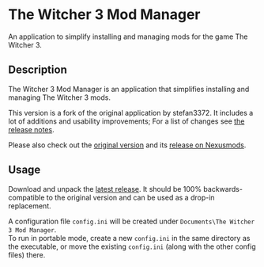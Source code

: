 # The Witcher 3 Mod Manager

An application to simplify installing and managing mods for the game The Witcher 3.

## Description

The Witcher 3 Mod Manager is an application that simplifies installing and managing The Witcher 3 mods.

This version is a fork of the original application by stefan3372. It includes a lot of additions and usability improvements; For a list of changes see [the release notes](https://github.com/Systemcluster/The-Witcher-3-Mod-manager/releases).

Please also check out the [original version](https://github.com/stefan3372/The-WItcher-3-Mod-manager)
and its [release on Nexusmods](https://www.nexusmods.com/witcher3/mods/2678).

## Usage

Download and unpack the [latest release](https://github.com/Systemcluster/The-Witcher-3-Mod-manager/releases/latest). It should be 100% backwards-compatible to the original version and can be used as a drop-in replacement.

A configuration file `config.ini` will be created under `Documents\The Witcher 3 Mod Manager`.  
To run in portable mode, create a new `config.ini` in the same directory as the executable, or move the existing `config.ini` (along with the other config files) there.
